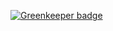 
[![Greenkeeper badge](https://badges.greenkeeper.io/fisker/iconfont-update.svg)](https://greenkeeper.io/)
